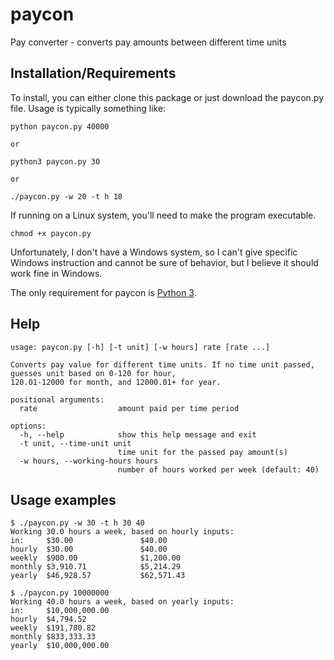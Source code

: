 # paycon
Pay converter - converts pay amounts between different time units

## Installation/Requirements

To install, you can either clone this package or just download the paycon.py file.  Usage is typically something like:

    python paycon.py 40000
    
    or

    python3 paycon.py 30
    
    or
    
    ./paycon.py -w 20 -t h 18

If running on a Linux system, you'll need to make the program executable.

    chmod +x paycon.py

Unfortunately, I don't have a Windows system, so I can't give specific Windows instruction and cannot be sure of behavior, but I believe it should work fine in Windows.

The only requirement for paycon is [Python 3](https://www.python.org/downloads/).

## Help

    usage: paycon.py [-h] [-t unit] [-w hours] rate [rate ...]
    
    Converts pay value for different time units. If no time unit passed, guesses unit based on 0-120 for hour,
    120.01-12000 for month, and 12000.01+ for year.
    
    positional arguments:
      rate                  amount paid per time period
    
    options:
      -h, --help            show this help message and exit
      -t unit, --time-unit unit
                            time unit for the passed pay amount(s)
      -w hours, --working-hours hours
                            number of hours worked per week (default: 40)

## Usage examples

    $ ./paycon.py -w 30 -t h 30 40
    Working 30.0 hours a week, based on hourly inputs:
    in:  	$30.00               $40.00
    hourly	$30.00               $40.00
    weekly	$900.00              $1,200.00
    monthly	$3,910.71            $5,214.29
    yearly	$46,928.57           $62,571.43

    $ ./paycon.py 10000000
    Working 40.0 hours a week, based on yearly inputs:
    in:  	$10,000,000.00
    hourly	$4,794.52
    weekly	$191,780.82
    monthly	$833,333.33
    yearly	$10,000,000.00
